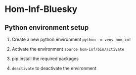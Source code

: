 # Hom-Inf-Bluesky

## Python environment setup

1) Create a new python environment `python -m venv hom-inf`

2) Activate the environment `source hom-inf/bin/activate`

3) pip install the required packages

4) `deactivate` to deactivate the environment